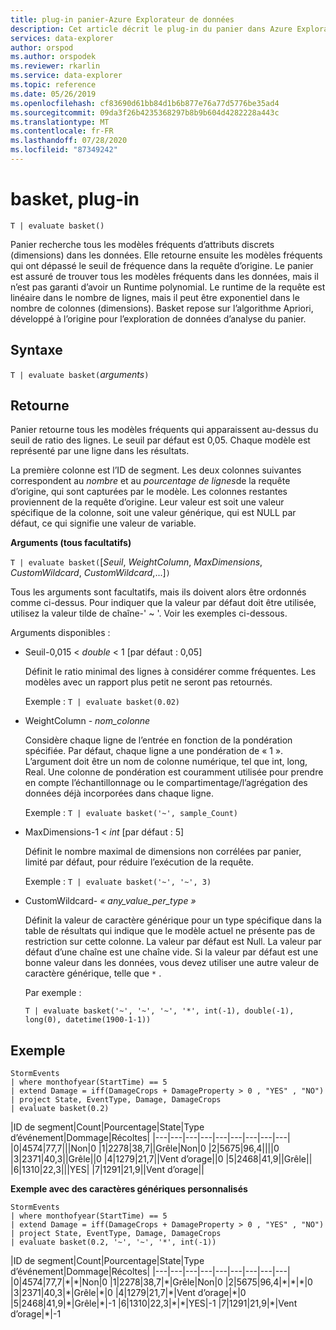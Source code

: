 ```yaml
---
title: plug-in panier-Azure Explorateur de données
description: Cet article décrit le plug-in du panier dans Azure Explorateur de données.
services: data-explorer
author: orspod
ms.author: orspodek
ms.reviewer: rkarlin
ms.service: data-explorer
ms.topic: reference
ms.date: 05/26/2019
ms.openlocfilehash: cf83690d61bb84d1b6b877e76a77d5776be35ad4
ms.sourcegitcommit: 09da3f26b4235368297b8b9b604d4282228a443c
ms.translationtype: MT
ms.contentlocale: fr-FR
ms.lasthandoff: 07/28/2020
ms.locfileid: "87349242"
---
```

# <a name="basket-plugin"></a>basket, plug-in

```kusto
T | evaluate basket()
```

Panier recherche tous les modèles fréquents d’attributs discrets (dimensions) dans les données. Elle retourne ensuite les modèles fréquents qui ont dépassé le seuil de fréquence dans la requête d’origine. Le panier est assuré de trouver tous les modèles fréquents dans les données, mais il n’est pas garanti d’avoir un Runtime polynomial. Le runtime de la requête est linéaire dans le nombre de lignes, mais il peut être exponentiel dans le nombre de colonnes (dimensions). Basket repose sur l’algorithme Apriori, développé à l’origine pour l’exploration de données d’analyse du panier.

## <a name="syntax"></a>Syntaxe

`T | evaluate basket(`*arguments*`)`

## <a name="returns"></a>Retourne

Panier retourne tous les modèles fréquents qui apparaissent au-dessus du seuil de ratio des lignes. Le seuil par défaut est 0,05. Chaque modèle est représenté par une ligne dans les résultats.

La première colonne est l’ID de segment. Les deux colonnes suivantes correspondent au *nombre* et au *pourcentage de lignes*de la requête d’origine, qui sont capturées par le modèle. Les colonnes restantes proviennent de la requête d’origine.
Leur valeur est soit une valeur spécifique de la colonne, soit une valeur générique, qui est NULL par défaut, ce qui signifie une valeur de variable.

**Arguments (tous facultatifs)**

`T | evaluate basket(`[*Seuil*, *WeightColumn*, *MaxDimensions*, *CustomWildcard*, *CustomWildcard*,...]`)`

Tous les arguments sont facultatifs, mais ils doivent alors être ordonnés comme ci-dessus. Pour indiquer que la valeur par défaut doit être utilisée, utilisez la valeur tilde de chaîne-' ~ '. Voir les exemples ci-dessous.

Arguments disponibles :

* Seuil-0,015 < *double* < 1 [par défaut : 0,05]

    Définit le ratio minimal des lignes à considérer comme fréquentes. Les modèles avec un rapport plus petit ne seront pas retournés.
    
    Exemple : `T | evaluate basket(0.02)`

* WeightColumn - *nom_colonne*

    Considère chaque ligne de l’entrée en fonction de la pondération spécifiée. Par défaut, chaque ligne a une pondération de « 1 ». L’argument doit être un nom de colonne numérique, tel que int, long, Real. Une colonne de pondération est couramment utilisée pour prendre en compte l’échantillonnage ou le compartimentage/l’agrégation des données déjà incorporées dans chaque ligne.

    Exemple : `T | evaluate basket('~', sample_Count)`

* MaxDimensions-1 < *int* [par défaut : 5]

    Définit le nombre maximal de dimensions non corrélées par panier, limité par défaut, pour réduire l’exécution de la requête.

    Exemple : `T | evaluate basket('~', '~', 3)`

* CustomWildcard- *« any_value_per_type »*

    Définit la valeur de caractère générique pour un type spécifique dans la table de résultats qui indique que le modèle actuel ne présente pas de restriction sur cette colonne.
    La valeur par défaut est Null. La valeur par défaut d’une chaîne est une chaîne vide. Si la valeur par défaut est une bonne valeur dans les données, vous devez utiliser une autre valeur de caractère générique, telle que `*` .

    Par exemple :

     `T | evaluate basket('~', '~', '~', '*', int(-1), double(-1), long(0), datetime(1900-1-1))`

## <a name="example"></a>Exemple

<!-- csl: https://help.kusto.windows.net:443/Samples -->
```kusto
StormEvents 
| where monthofyear(StartTime) == 5
| extend Damage = iff(DamageCrops + DamageProperty > 0 , "YES" , "NO")
| project State, EventType, Damage, DamageCrops
| evaluate basket(0.2)
```

|ID de segment|Count|Pourcentage|State|Type d’événement|Dommage|Récoltes|
|---|---|---|---|---|---|---|---|---|
|0|4574|77,7|||Non|0
|1|2278|38,7||Grêle|Non|0
|2|5675|96,4||||0
|3|2371|40,3||Grêle||0
|4|1279|21,7||Vent d’orage||0
|5|2468|41,9||Grêle||
|6|1310|22,3|||YES|
|7|1291|21,9||Vent d’orage||

**Exemple avec des caractères génériques personnalisés**

<!-- csl: https://help.kusto.windows.net:443/Samples -->
```kusto
StormEvents 
| where monthofyear(StartTime) == 5
| extend Damage = iff(DamageCrops + DamageProperty > 0 , "YES" , "NO")
| project State, EventType, Damage, DamageCrops
| evaluate basket(0.2, '~', '~', '*', int(-1))
```

|ID de segment|Count|Pourcentage|State|Type d’événement|Dommage|Récoltes|
|---|---|---|---|---|---|---|---|---|
|0|4574|77,7|\*|\*|Non|0
|1|2278|38,7|\*|Grêle|Non|0
|2|5675|96,4|\*|\*|\*|0
|3|2371|40,3|\*|Grêle|\*|0
|4|1279|21,7|\*|Vent d’orage|\*|0
|5|2468|41,9|\*|Grêle|\*|-1
|6|1310|22,3|\*|\*|YES|-1
|7|1291|21,9|\*|Vent d’orage|\*|-1
